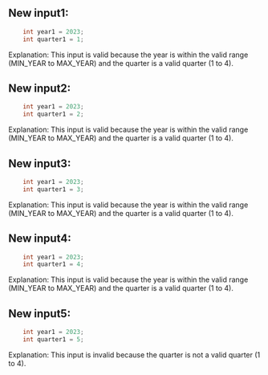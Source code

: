 ## New input1:
```java
    int year1 = 2023;
    int quarter1 = 1;
```
Explanation: This input is valid because the year is within the valid range (MIN_YEAR to MAX_YEAR) and the quarter is a valid quarter (1 to 4).

## New input2:
```java
    int year1 = 2023;
    int quarter1 = 2;
```
Explanation: This input is valid because the year is within the valid range (MIN_YEAR to MAX_YEAR) and the quarter is a valid quarter (1 to 4).

## New input3:
```java
    int year1 = 2023;
    int quarter1 = 3;
```
Explanation: This input is valid because the year is within the valid range (MIN_YEAR to MAX_YEAR) and the quarter is a valid quarter (1 to 4).

## New input4:
```java
    int year1 = 2023;
    int quarter1 = 4;
```
Explanation: This input is valid because the year is within the valid range (MIN_YEAR to MAX_YEAR) and the quarter is a valid quarter (1 to 4).

## New input5:
```java
    int year1 = 2023;
    int quarter1 = 5;
```
Explanation: This input is invalid because the quarter is not a valid quarter (1 to 4).
